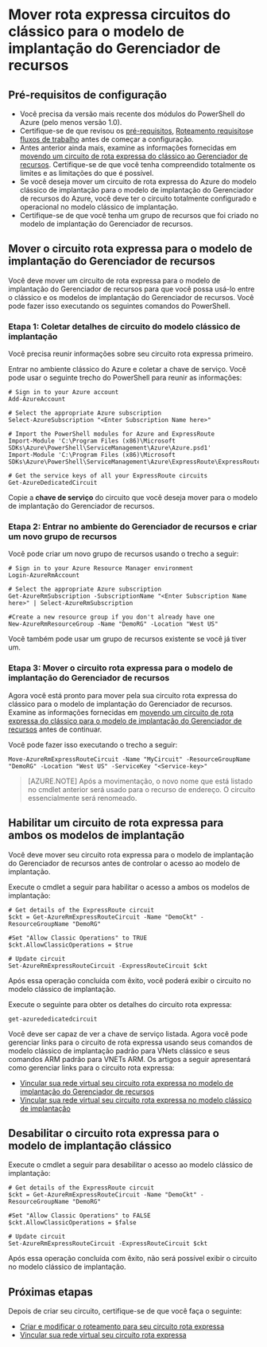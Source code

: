 <properties
   pageTitle="Mover circuitos rota expressa do clássico ao Gerenciador de recursos | Microsoft Azure"
   description="Esta página descreve como mover um circuito clássico para o modelo de implantação do Gerenciador de recursos."
   documentationCenter="na"
   services="expressroute"
   authors="ganesr"
   manager="carmonm"
   editor=""
   tags="azure-resource-manager"/>
<tags
   ms.service="expressroute"
   ms.devlang="na"
   ms.topic="article"
   ms.tgt_pltfrm="na"
   ms.workload="infrastructure-services"
   ms.date="10/10/2016"
   ms.author="ganesr"/>


# <a name="move-expressroute-circuits-from-the-classic-to-the-resource-manager-deployment-model"></a>Mover rota expressa circuitos do clássico para o modelo de implantação do Gerenciador de recursos

## <a name="configuration-prerequisites"></a>Pré-requisitos de configuração

- Você precisa da versão mais recente dos módulos do PowerShell do Azure (pelo menos versão 1.0).
- Certifique-se de que revisou os [pré-requisitos](expressroute-prerequisites.md), [Roteamento requisitos](expressroute-routing.md)e [fluxos de trabalho](expressroute-workflows.md) antes de começar a configuração.
- Antes anterior ainda mais, examine as informações fornecidas em [movendo um circuito de rota expressa do clássico ao Gerenciador de recursos](expressroute-move.md). Certifique-se de que você tenha compreendido totalmente os limites e as limitações do que é possível.
- Se você deseja mover um circuito de rota expressa do Azure do modelo clássico de implantação para o modelo de implantação do Gerenciador de recursos do Azure, você deve ter o circuito totalmente configurado e operacional no modelo clássico de implantação.
- Certifique-se de que você tenha um grupo de recursos que foi criado no modelo de implantação do Gerenciador de recursos.

## <a name="move-the-expressroute-circuit-to-the-resource-manager-deployment-model"></a>Mover o circuito rota expressa para o modelo de implantação do Gerenciador de recursos

Você deve mover um circuito de rota expressa para o modelo de implantação do Gerenciador de recursos para que você possa usá-lo entre o clássico e os modelos de implantação do Gerenciador de recursos. Você pode fazer isso executando os seguintes comandos do PowerShell.

### <a name="step-1-gather-circuit-details-from-the-classic-deployment-model"></a>Etapa 1: Coletar detalhes de circuito do modelo clássico de implantação

Você precisa reunir informações sobre seu circuito rota expressa primeiro.

Entrar no ambiente clássico do Azure e coletar a chave de serviço. Você pode usar o seguinte trecho do PowerShell para reunir as informações:

    # Sign in to your Azure account
    Add-AzureAccount

    # Select the appropriate Azure subscription
    Select-AzureSubscription "<Enter Subscription Name here>"

    # Import the PowerShell modules for Azure and ExpressRoute
    Import-Module 'C:\Program Files (x86)\Microsoft SDKs\Azure\PowerShell\ServiceManagement\Azure\Azure.psd1'
    Import-Module 'C:\Program Files (x86)\Microsoft SDKs\Azure\PowerShell\ServiceManagement\Azure\ExpressRoute\ExpressRoute.psd1'

    # Get the service keys of all your ExpressRoute circuits
    Get-AzureDedicatedCircuit

Copie a **chave de serviço** do circuito que você deseja mover para o modelo de implantação do Gerenciador de recursos.

### <a name="step-2-sign-in-to-the-resource-manager-environment-and-create-a-new-resource-group"></a>Etapa 2: Entrar no ambiente do Gerenciador de recursos e criar um novo grupo de recursos

Você pode criar um novo grupo de recursos usando o trecho a seguir:

    # Sign in to your Azure Resource Manager environment
    Login-AzureRmAccount

    # Select the appropriate Azure subscription
    Get-AzureRmSubscription -SubscriptionName "<Enter Subscription Name here>" | Select-AzureRmSubscription

    #Create a new resource group if you don't already have one
    New-AzureRmResourceGroup -Name "DemoRG" -Location "West US"

Você também pode usar um grupo de recursos existente se você já tiver um.

### <a name="step-3-move-the-expressroute-circuit-to-the-resource-manager-deployment-model"></a>Etapa 3: Mover o circuito rota expressa para o modelo de implantação do Gerenciador de recursos

Agora você está pronto para mover pela sua circuito rota expressa do clássico para o modelo de implantação do Gerenciador de recursos. Examine as informações fornecidas em [movendo um circuito de rota expressa do clássico para o modelo de implantação do Gerenciador de recursos](expressroute-move.md) antes de continuar.

Você pode fazer isso executando o trecho a seguir:

    Move-AzureRmExpressRouteCircuit -Name "MyCircuit" -ResourceGroupName "DemoRG" -Location "West US" -ServiceKey "<Service-key>"

>[AZURE.NOTE] Após a movimentação, o novo nome que está listado no cmdlet anterior será usado para o recurso de endereço. O circuito essencialmente será renomeado.

## <a name="enable-an-expressroute-circuit-for-both-deployment-models"></a>Habilitar um circuito de rota expressa para ambos os modelos de implantação

Você deve mover seu circuito rota expressa para o modelo de implantação do Gerenciador de recursos antes de controlar o acesso ao modelo de implantação.

Execute o cmdlet a seguir para habilitar o acesso a ambos os modelos de implantação:

    # Get details of the ExpressRoute circuit
    $ckt = Get-AzureRmExpressRouteCircuit -Name "DemoCkt" -ResourceGroupName "DemoRG"

    #Set "Allow Classic Operations" to TRUE
    $ckt.AllowClassicOperations = $true

    # Update circuit
    Set-AzureRmExpressRouteCircuit -ExpressRouteCircuit $ckt

Após essa operação concluída com êxito, você poderá exibir o circuito no modelo clássico de implantação.

Execute o seguinte para obter os detalhes do circuito rota expressa:

    get-azurededicatedcircuit

Você deve ser capaz de ver a chave de serviço listada. Agora você pode gerenciar links para o circuito de rota expressa usando seus comandos de modelo clássico de implantação padrão para VNets clássico e seus comandos ARM padrão para VNETs ARM. Os artigos a seguir apresentará como gerenciar links para o circuito rota expressa:

- [Vincular sua rede virtual seu circuito rota expressa no modelo de implantação do Gerenciador de recursos](expressroute-howto-linkvnet-arm.md)
- [Vincular sua rede virtual seu circuito rota expressa no modelo clássico de implantação](expressroute-howto-linkvnet-classic.md)


## <a name="disable-the-expressroute-circuit-to-the-classic-deployment-model"></a>Desabilitar o circuito rota expressa para o modelo de implantação clássico

Execute o cmdlet a seguir para desabilitar o acesso ao modelo clássico de implantação:

    # Get details of the ExpressRoute circuit
    $ckt = Get-AzureRmExpressRouteCircuit -Name "DemoCkt" -ResourceGroupName "DemoRG"

    #Set "Allow Classic Operations" to FALSE
    $ckt.AllowClassicOperations = $false

    # Update circuit
    Set-AzureRmExpressRouteCircuit -ExpressRouteCircuit $ckt

Após essa operação concluída com êxito, não será possível exibir o circuito no modelo clássico de implantação.

## <a name="next-steps"></a>Próximas etapas

Depois de criar seu circuito, certifique-se de que você faça o seguinte:

- [Criar e modificar o roteamento para seu circuito rota expressa](expressroute-howto-routing-arm.md)
- [Vincular sua rede virtual seu circuito rota expressa](expressroute-howto-linkvnet-arm.md)
